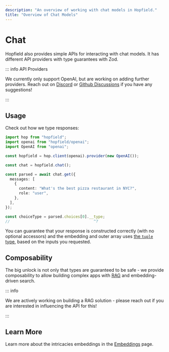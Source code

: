 ```yaml
---
description: "An overview of working with chat models in Hopfield."
title: "Overview of Chat Models"
---
```


# Chat

Hopfield also provides simple APIs for interacting with chat models. It has different API providers with type
guarantees with Zod.

::: info API Providers

We currently only support OpenAI, but are
working on adding further providers. Reach out on [Discord](https://discord.gg/2hag5fc6) or
[Github Discussions](https://github.com/propology/hopfield/discussions) if you have any suggestions!

:::

## Usage

Check out how we type responses:

```ts twoslash
import hop from "hopfield";
import openai from "hopfield/openai";
import OpenAI from "openai";

const hopfield = hop.client(openai).provider(new OpenAI());

const chat = hopfield.chat();

const parsed = await chat.get({
  messages: [
    {
      content: "What's the best pizza restaurant in NYC?",
      role: "user",
    },
  ],
});

const choiceType = parsed.choices[0].__type;
//                                     ^?
```

You can guarantee that your response is constructed correctly (with no optional accessors)
and the embedding and outer array uses [the `tuple` type](https://www.typescriptlang.org/docs/handbook/2/objects.html#tuple-types),
based on the inputs you requested.

## Composability

The big unlock is not only that types are guaranteed to be safe - we provide composability to
allow building complex apps with [RAG](https://www.promptingguide.ai/techniques/rag) and embedding-driven search.

::: info

We are actively working on building a RAG solution - please reach out if you are interested
in influencing the API for this!

:::

## Learn More

Learn more about the intricacies embeddings in the [Embeddings](/embeddings/details) page.
